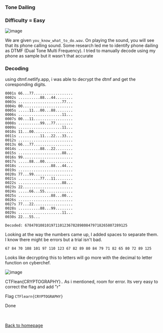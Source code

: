 ### Tone Dailing 

### Difficulty = Easy

![image](https://i.imgur.com/hXDtX4M.png)

We are given ```you_know_what_to_do.wav```. On playing the sound, you will see that its phone calling sound. Some research led me to identify phone dailing as DTMF (Dual Tone Multi Frequency). I tried to manually decode using my phone as sample but it wasn't that accurate

### Decoding

using dtmf.netlify.app, i was able to decrypt the dtmf and get the coresponding digits. 

```
0001s 66...77..................
0002s ..........88...44........
0003s ....................77...
0004s 00.......................
0005s .....11...00...88........
0006s ....................11...
0007s 00...11..................
0008s ..........99...77........
0009s ....................11...
0010s 11...00..................
0011s ..........11...22...33...
0012s .........................
0013s 66...77..................
0014s ..........88...22........
0015s ....................88...
0016s 99.......................
0017s .....88...00.............
0018s ...............88...44...
0019s .........................
0020s 77...99..................
0021s ..........77...11........
0022s ....................88...
0023s 22.......................
0024s .....66...55.............
0025s ...............88...00...
0026s .........................
0027s 77...22..................
0028s ..........88...99........
0029s ....................11...
0030s 22...55...

Decoded: 67847010810197110123678289808479718265807289125

```

Looking at the way the numbers came up, I added spaces to separate them. I know there might be errors but a trial isn't bad.

```67 84 70 108 101 97 110 123 67 82 89 80 84 79 71 82 65 80 72 89 125```

Looks like decrypting this to letters will go more with the decimal to letter function on cyberchef.

![image](https://i.imgur.com/nJL0CYN.png)

CTFlean{CRYPTOGRAPHY}.. As i mentioned, room for error. Its very easy to correct the flag and add "r"

Flag ```CTFlearn{CRYPTOGRAPHY}```

Done

<br><br>
[Back to homepage](../../../index.md)
